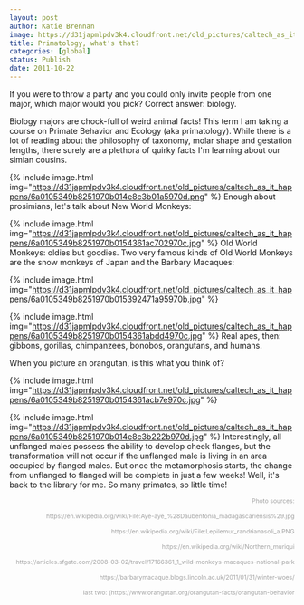 ```yaml
---
layout: post
author: Katie Brennan
image: https://d31japmlpdv3k4.cloudfront.net/old_pictures/caltech_as_it_happens/6a0105349b8251970b0154361aa1ef970c.jpg
title: Primatology, what's that? 
categories: [global]
status: Publish
date: 2011-10-22
---
```


If you were to throw a party and you could only invite people from one major, which major would you pick? Correct answer: biology.

Biology majors are chock-full of weird animal facts! This term I am taking a course on Primate Behavior and Ecology (aka primatology). While there is a lot of reading about the philosophy of taxonomy, molar shape and gestation lengths, there surely are a plethora of quirky facts I'm learning about our simian cousins.


{% include image.html img="https://d31japmlpdv3k4.cloudfront.net/old_pictures/caltech_as_it_happens/6a0105349b8251970b014e8c3b01a5970d.png" %}
Enough about prosimians, let's talk about New World Monkeys:


{% include image.html img="https://d31japmlpdv3k4.cloudfront.net/old_pictures/caltech_as_it_happens/6a0105349b8251970b0154361ac702970c.jpg" %}
Old World Monkeys: oldies but goodies. Two very famous kinds of Old World Monkeys are the snow monkeys of Japan and the Barbary Macaques:


{% include image.html img="https://d31japmlpdv3k4.cloudfront.net/old_pictures/caltech_as_it_happens/6a0105349b8251970b015392471a95970b.jpg" %}


{% include image.html img="https://d31japmlpdv3k4.cloudfront.net/old_pictures/caltech_as_it_happens/6a0105349b8251970b0154361abdd4970c.jpg" %}
Real apes, then: gibbons, gorillas, chimpanzees, bonobos, orangutans, and humans.

When you picture an orangutan, is this what you think of?


{% include image.html img="https://d31japmlpdv3k4.cloudfront.net/old_pictures/caltech_as_it_happens/6a0105349b8251970b0154361acb7e970c.jpg" %}

{% include image.html img="https://d31japmlpdv3k4.cloudfront.net/old_pictures/caltech_as_it_happens/6a0105349b8251970b014e8c3b222b970d.jpg" %}
Interestingly, all unflanged males possess the ability to develop cheek flanges, but the transformation will not occur if the unflanged male is living in an area occupied by flanged males. But once the metamorphosis starts, the change from unflanged to flanged will be complete in just a few weeks!
Well, it's back to the library for me. So many primates, so little time!
<p style="text-align: right;"><span style="font-size: 8pt; color: #a2a2a2;">Photo sources:
<p style="text-align: right;"><span style="font-size: 8pt; color: #a2a2a2;">https://en.wikipedia.org/wiki/File:Aye-aye_%28Daubentonia_madagascariensis%29.jpg
<p style="text-align: right;"><span style="font-size: 8pt; color: #a2a2a2;">https://en.wikipedia.org/wiki/File:Lepilemur_randrianasoli_a.PNG
<p style="text-align: right;"><span style="font-size: 8pt; color: #a2a2a2;">https://en.wikipedia.org/wiki/Northern_muriqui
<p style="text-align: right;"><span style="font-size: 8pt; color: #a2a2a2;">https://articles.sfgate.com/2008-03-02/travel/17166361_1_wild-monkeys-macaques-national-park
<p style="text-align: right;"><span style="font-size: 8pt; color: #a2a2a2;">https://barbarymacaque.blogs.lincoln.ac.uk/2011/01/31/winter-woes/
<p style="text-align: right;"><span style="font-size: 8pt; color: #a2a2a2;">last two: (https://www.orangutan.org/orangutan-facts/orangutan-behavior

